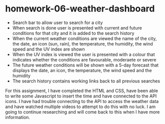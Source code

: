 # homework-06-weather-dashboard

- Search bar to allow user to search for a city
- When search is done user is presented with current and future conditions for that city and it is added to the search history
- When the current weather conditions are viewed the name of the city, the date, an icon (sun, rain), the temperature, the humidity, the wind speed and the UV index are shown
- When the UV index is viewed the user is presented with a colour that indicates whether the conditions are favourable, moderaete or severe
- The future weather conditions will be shown with a 5-day forecast that displays the date, an icon, the temperature, the wind speed and the humidity 
- The search history contains working links back to all previous searches  


For this assignment, I have completed the HTML and CSS, have been able to write some Javascript to insert the time and have connected to the API icons. I have had trouble connecting to the API to access the weather data and have watched multiple videos to attempt to do this with no luck. I am going to continue researching and will come back to this when I have more information. 

